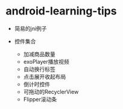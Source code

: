 # android-learning-tips

 - 简易的jni例子

 - 控件集合
   - 加减商品数量
   - exoPlayer播放视频
   - 自动换行标签
   - 点击展开收起布局
   - 倒计时控件
   - 可拖动的RecyclerView
   - Flipper滚动条
